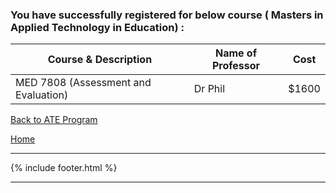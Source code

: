 ### You have successfully registered for below course ( Masters in Applied Technology in Education) :

|Course & Description| Name of Professor |Cost | 
|---| --- | --- |
|MED 7808 (Assessment and Evaluation) | Dr Phil | $1600|

<a href="https://tuojeanbaptiste.github.io/TeamC/msate.html" style="right;">Back to ATE Program</a>

[Home](https://tuojeanbaptiste.github.io/TeamC/)

---

{% include footer.html %}

---
